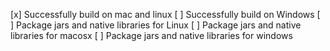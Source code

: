 [x] Successfully build on mac and linux
[ ] Successfully build on Windows
[ ] Package jars and native libraries for Linux
[ ] Package jars and native libraries for macosx
[ ] Package jars and native libraries for windows
